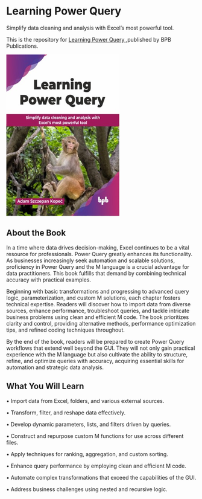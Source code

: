 # Learning Power Query

Simplify data cleaning and analysis with Excel’s most powerful tool.

This is the repository for [Learning Power Query
](https://bpbonline.com/products/learning-power-query?_pos=1&_sid=021198cf2&_ss=r&variant=44749499138248?variant=44749499138248),published by BPB Publications.

<img src="9789365891539.jpg">

## About the Book
In a time where data drives decision-making, Excel continues to be a vital resource for professionals. Power Query greatly enhances its functionality. As businesses increasingly seek automation and scalable solutions, proficiency in Power Query and the M language is a crucial advantage for data practitioners. This book fulfills that demand by combining technical accuracy with practical examples.

Beginning with basic transformations and progressing to advanced query logic, parameterization, and custom M solutions, each chapter fosters technical expertise. Readers will discover how to import data from diverse sources, enhance performance, troubleshoot queries, and tackle intricate business problems using clean and efficient M code. The book prioritizes clarity and control, providing alternative methods, performance optimization tips, and refined coding techniques throughout. 

By the end of the book, readers will be prepared to create Power Query workflows that extend well beyond the GUI. They will not only gain practical experience with the M language but also cultivate the ability to structure, refine, and optimize queries with accuracy, acquiring essential skills for automation and strategic data analysis.

## What You Will Learn
• Import data from Excel, folders, and various external sources.

• Transform, filter, and reshape data effectively.

• Develop dynamic parameters, lists, and filters driven by queries.

• Construct and repurpose custom M functions for use across different files.

• Apply techniques for ranking, aggregation, and custom sorting.

• Enhance query performance by employing clean and efficient M code.

• Automate complex transformations that exceed the capabilities of the GUI.

• Address business challenges using nested and recursive logic.
